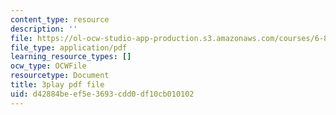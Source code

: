 ```yaml
---
content_type: resource
description: ''
file: https://ol-ocw-studio-app-production.s3.amazonaws.com/courses/6-890-algorithmic-lower-bounds-fun-with-hardness-proofs-fall-2014/d42884beef5e3693cdd0df10cb010102_KU8I8LjnQgE.pdf
file_type: application/pdf
learning_resource_types: []
ocw_type: OCWFile
resourcetype: Document
title: 3play pdf file
uid: d42884be-ef5e-3693-cdd0-df10cb010102
---
```

